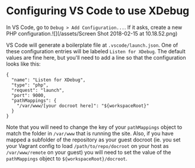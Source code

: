 # Configuring VS Code to use XDebug

In VS Code, go to `Debug > Add Configuration...`. If it asks, create a new PHP configuration.![](/assets/Screen Shot 2018-02-15 at 10.18.52.png)

VS Code will generate a boilerplate file at `.vscode/launch.json`. One of these configuration entries will be labeled `Listen for XDebug`. The default values are fine here, but you'll need to add a line so that the configuration looks like this:

```
{
  "name": "Listen for XDebug",
  "type": "php",
  "request": "launch",
  "port": 9000,
  "pathMappings": {
    "/var/www/[your docroot here]": "${workspaceRoot}"
  }
}
```

Note that you will need to change the key of your `pathMappings` object to match the folder in `/var/www` that is running the site. Also, if you have mapped a subfolder of the repository as your guest docroot \(ie. you set your Vagrant config to load `/path/to/repo/docroot` on your host as `/var/www/remote` on your guest\) you will need to set the value of the `pathMappings` object to `${workspaceRoot}/docroot`.


